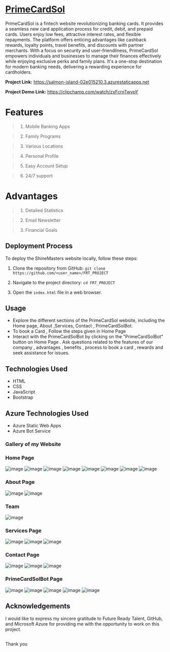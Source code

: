 # [PrimeCardSol](https://salmon-island-02e015210.3.azurestaticapps.net)
PrimeCardSol is a fintech website revolutionizing banking cards. It provides a seamless new card application process for credit, debit, and prepaid cards. Users enjoy low fees, attractive interest rates, and flexible repayments. The platform offers enticing advantages like cashback rewards, loyalty points, travel benefits, and discounts with partner merchants. With a focus on security and user-friendliness, PrimeCardSol empowers individuals and businesses to manage their finances effectively while enjoying exclusive perks and family plans. It's a one-stop destination for modern banking needs, delivering a rewarding experience for cardholders.

**Project Link:** https://salmon-island-02e015210.3.azurestaticapps.net

**Project Demo Link:** https://clipchamp.com/watch/zxFcrnTwvpY
# Features 
> 1. Mobile Banking Apps

> 2. Family Programs

> 3. Various Locations

> 4. Personal Profile

> 5. Easy Account Setup

> 6. 24/7 support
# Advantages 
> 1. Detailed Statistics

> 2. Email Newsletter

> 3. Financial Goals
## Deployment Process

To deploy the ShineMasters website locally, follow these steps:

1. Clone the repository from GitHub: ``` git clone https://github.com/<user_name>/FRT_PROJECT ```

2. Navigate to the project directory: ``` cd FRT_PROJECT ```

3. Open the ``` index.html ``` file in a web browser.
## Usage
- Explore the different sections of the PrimeCardSol website, including the Home page, About ,Services, Contact , PrimeCardSolBot.
- To book a Card , Follow the steps given in Home Page
- Interact with the PrimeCardSolBot by clicking on the "PrimeCardSolBot" button on Home Page . Ask questions related to the features of our company , advantages , benefits , process to book a card , rewards and seek assistance for issues.

## Technologies Used
- HTML
- CSS
- JavaScript
- Bootstrap

## Azure Technologies Used
- Azure Static Web Apps
- Azure Bot Service

### Gallery of my Website 
### Home Page
![image](https://github.com/SwethaChagantii/FRT_PROJECT/blob/main/assets/github/Home%20Page.png)
![image](https://github.com/SwethaChagantii/FRT_PROJECT/blob/main/assets/github/About%20Page1.png)
![image](https://github.com/SwethaChagantii/FRT_PROJECT/blob/main/assets/github/About%20Page2.png)
![image](https://github.com/SwethaChagantii/FRT_PROJECT/blob/main/assets/github/About%20Page3.png)
![image](https://github.com/SwethaChagantii/FRT_PROJECT/blob/main/assets/github/About%20Page4.png)
![image](https://github.com/SwethaChagantii/FRT_PROJECT/blob/main/assets/github/About%20Page5.png)
![image](https://github.com/SwethaChagantii/FRT_PROJECT/blob/main/assets/github/About%20Page6.png)
![image](https://github.com/SwethaChagantii/FRT_PROJECT/blob/main/assets/github/About%20Page7.png)
### About Page
![image](https://github.com/SwethaChagantii/FRT_PROJECT/blob/main/assets/github/About%20Page8.png)
![image](https://github.com/SwethaChagantii/FRT_PROJECT/blob/main/assets/github/About%20Page9.png)
### Team 
![image](https://github.com/SwethaChagantii/FRT_PROJECT/blob/main/assets/github/Team.png)

### Services Page
![image](https://github.com/SwethaChagantii/FRT_PROJECT/blob/main/assets/github/Services%20Page1.png)
![image](https://github.com/SwethaChagantii/FRT_PROJECT/blob/main/assets/github/Services%20Page2.png)
![image](https://github.com/SwethaChagantii/FRT_PROJECT/blob/main/assets/github/Services%20Page3.png)


### Contact Page
![image](https://github.com/SwethaChagantii/FRT_PROJECT/blob/main/assets/github/Contact%20Page1.png)
![image](https://github.com/SwethaChagantii/FRT_PROJECT/blob/main/assets/github/Contact%20Page2.png)
![image](https://github.com/SwethaChagantii/FRT_PROJECT/blob/main/assets/github/Contact%20Page3.png)

### PrimeCardSolBot Page
![image](https://github.com/SwethaChagantii/FRT_PROJECT/blob/main/assets/github/Bot1.png)
![image](https://github.com/SwethaChagantii/FRT_PROJECT/blob/main/assets/github/Bot2.png)
![image](https://github.com/SwethaChagantii/FRT_PROJECT/blob/main/assets/github/Bot3.png)
![image](https://github.com/SwethaChagantii/FRT_PROJECT/blob/main/assets/github/Bot4.png)
![image](https://github.com/SwethaChagantii/FRT_PROJECT/blob/main/assets/github/Bot5.png)

## Acknowledgements
I would like to express my sincere gratitude to Future Ready Talent, GitHub, and Microsoft Azure for providing me with the opportunity to work on this project.

##
Thank you
